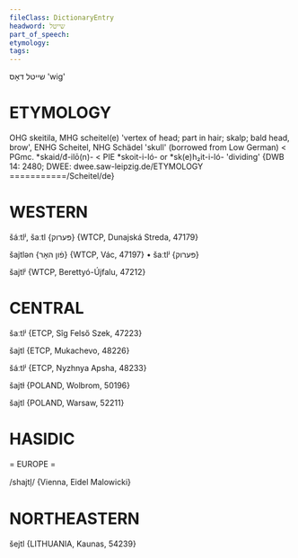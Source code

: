 ```yaml
---
fileClass: DictionaryEntry
headword: שייטל
part_of_speech: 
etymology: 
tags: 
---
```

שייטל
 דאָס
'wig'

ETYMOLOGY
===========
OHG skeitila, MHG scheitel(e) 'vertex of head; part in hair; skalp; bald head, brow', ENHG Scheitel, NHG Schädel 'skull' (borrowed from Low German) < PGmc. *skaid/đ-ilō(n)- < PIE *skoit-i-ló- or *sk(e)h₂it-i-ló- 'dividing'
{DWB 14: 2480; DWEE: dwee.saw-leipzig.de/ETYMOLOGY
===========/Scheitel/de}

WESTERN
========

šáːtlʲ, šaːtl {פּערוק} {WTCP, Dunajská Streda, 47179}

šajtlən {פֿון האָר} {WTCP, Vác, 47197}
	•	šaːtlʲ {פּערוק}

šajtlʲ {WTCP, Berettyó-Újfalu, 47212}

CENTRAL
========

šaːtlʲ {ETCP, Sîg Felső Szek, 47223}

šajtl {ETCP, Mukachevo, 48226}

šáːtlʲ {ETCP, Nyzhnya Apsha, 48233}

šajtɫ {POLAND, Wolbrom, 50196}

šajtl {POLAND, Warsaw, 52211}

HASIDIC
=======
= EUROPE = 

/shajtl̩/ {Vienna, Eidel Malowicki}

NORTHEASTERN
==============

šejtl {LITHUANIA, Kaunas, 54239}
